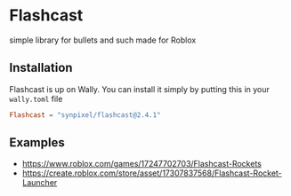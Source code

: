 # Flashcast

simple library for bullets and such made for Roblox

## Installation

Flashcast is up on Wally. You can install it simply by putting this in your `wally.toml` file

```toml
Flashcast = "synpixel/flashcast@2.4.1"
```

## Examples

- https://www.roblox.com/games/17247702703/Flashcast-Rockets
- https://create.roblox.com/store/asset/17307837568/Flashcast-Rocket-Launcher
